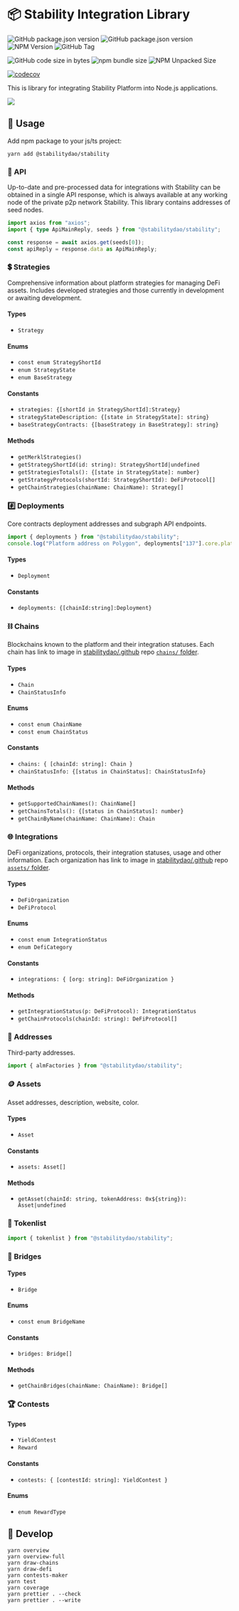 # 📦 Stability Integration Library

![GitHub package.json version](https://img.shields.io/github/package-json/v/stabilitydao/stability/main)
![GitHub package.json version](https://img.shields.io/github/package-json/v/stabilitydao/stability/dev)
![NPM Version](https://img.shields.io/npm/v/%40stabilitydao%2Fstability?label=NPM%20version)
![GitHub Tag](https://img.shields.io/github/v/tag/stabilitydao/stability)

![GitHub code size in bytes](https://img.shields.io/github/languages/code-size/stabilitydao/stability?label=code%20size)
![npm bundle size](https://img.shields.io/bundlephobia/min/%40stabilitydao%2Fstability?label=NPM%20bundle%20size)
![NPM Unpacked Size](https://img.shields.io/npm/unpacked-size/%40stabilitydao%2Fstability?label=NPM%20unpacked%20size)

[![codecov](https://codecov.io/github/stabilitydao/stability/graph/badge.svg?token=V0JV1WOGMM)](https://codecov.io/github/stabilitydao/stability)

This is library for integrating Stability Platform into Node.js applications.

![](chains.png)

## 🔌 Usage

Add npm package to your js/ts project:

```shell
yarn add @stabilitydao/stability
```

### 📡 API

Up-to-date and pre-processed data for integrations with Stability can be obtained in a single API response, which is always available at any working node of the private p2p network Stability. This library contains addresses of seed nodes.

```typescript
import axios from "axios";
import { type ApiMainReply, seeds } from "@stabilitydao/stability";

const response = await axios.get(seeds[0]);
const apiReply = response.data as ApiMainReply;
```

### 💲 Strategies

Comprehensive information about platform strategies for managing DeFi assets. Includes developed strategies and those currently in development or awaiting development.

#### Types

- `Strategy`

#### Enums

- `const enum StrategyShortId`
- `enum StrategyState`
- `enum BaseStrategy`

#### Constants

- `strategies: {[shortId in StrategyShortId]:Strategy}`
- `strategyStateDescription: {[state in StrategyState]: string}`
- `baseStrategyContracts: {[baseStrategy in BaseStrategy]: string}`

#### Methods

- `getMerklStrategies()`
- `getStrategyShortId(id: string): StrategyShortId|undefined`
- `getStrategiesTotals(): {[state in StrategyState]: number}`
- `getStrategyProtocols(shortId: StrategyShortId): DeFiProtocol[]`
- `getChainStrategies(chainName: ChainName): Strategy[]`

### #️⃣ Deployments

Core contracts deployment addresses and subgraph API endpoints.

```typescript
import { deployments } from "@stabilitydao/stability";
console.log("Platform address on Polygon", deployments["137"].core.platform);
```

#### Types

- `Deployment`

#### Constants

- `deployments: {[chainId:string]:Deployment}`

### ⛓️ Chains

Blockchains known to the platform and their integration statuses. Each chain has link to image in [stabilitydao/.github](https://github.com/stabilitydao/.github) repo [`chains/` folder](https://github.com/stabilitydao/.github/tree/main/chains).

#### Types

- `Chain`
- `ChainStatusInfo`

#### Enums

- `const enum ChainName`
- `const enum ChainStatus`

#### Constants

- `chains: { [chainId: string]: Chain }`
- `chainStatusInfo: {[status in ChainStatus]: ChainStatusInfo}`

#### Methods

- `getSupportedChainNames(): ChainName[]`
- `getChainsTotals(): {[status in ChainStatus]: number}`
- `getChainByName(chainName: ChainName): Chain`

### 🌐 Integrations

DeFi organizations, protocols, their integration statuses, usage and other information. Each organization has link to image in [stabilitydao/.github](https://github.com/stabilitydao/.github) repo [`assets/` folder](https://github.com/stabilitydao/.github/tree/main/assets).

#### Types

- `DeFiOrganization`
- `DeFiProtocol`

#### Enums

- `const enum IntegrationStatus`
- `enum DefiCategory`

#### Constants

- `integrations: { [org: string]: DeFiOrganization }`

#### Methods

- `getIntegrationStatus(p: DeFiProtocol): IntegrationStatus`
- `getChainProtocols(chainId: string): DeFiProtocol[]`

### 📌 Addresses

Third-party addresses.

```typescript
import { almFactories } from "@stabilitydao/stability";
```

### 🪙 Assets

Asset addresses, description, website, color.

#### Types

- `Asset`

#### Constants

- `assets: Asset[]`

#### Methods

- `getAsset(chainId: string, tokenAddress: 0x${string}): Asset|undefined`

### 📜 Tokenlist

```typescript
import { tokenlist } from "@stabilitydao/stability";
```

### 🌉 Bridges

#### Types

- `Bridge`

#### Enums

- `const enum BridgeName`

#### Constants

- `bridges: Bridge[]`

#### Methods

- `getChainBridges(chainName: ChainName): Bridge[]`

### 🏆 Contests

#### Types

- `YieldContest`
- `Reward`

#### Constants

- `contests: { [contestId: string]: YieldContest }`

#### Enums

- `enum RewardType`

## 👷 Develop

```shell
yarn overview
yarn overview-full
yarn draw-chains
yarn draw-defi
yarn contests-maker
yarn test
yarn coverage
yarn prettier . --check
yarn prettier . --write
```
